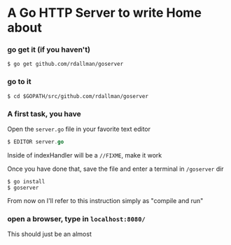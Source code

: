 # A Go HTTP Server to write Home about

### go get it (if you haven't)

`
$ go get github.com/rdallman/goserver
`
###  go to it

`
$ cd $GOPATH/src/github.com/rdallman/goserver
`

### A first task, you have

Open the `server.go` file in your favorite text editor

```Go server.go
$ EDITOR server.go
```

Inside of indexHandler will be a `//FIXME`, make it work

Once you have done that, save the file and enter a terminal in `/goserver` dir

```
$ go install
$ goserver
```

From now on I'll refer to this instruction simply as "compile and run"


### open a browser, type in `localhost:8080/`

This should just be an almost

